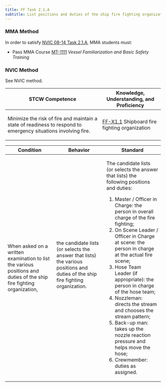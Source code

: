 ```yaml
---
title: FF Task 2.1.A 
subtitle: List positions and duties of the ship fire fighting organization
---
```



### MMA Method

In order to satisfy  [NVIC 08-14  Task  2.1.A](/stcw23/assets/images/nvic-08-14.pdf), MMA students must:

* Pass MMA Course  [MT-1111](MT-1111) *Vessel Familiarization and Basic Safety Training*


### NVIC Method

<a onclick="togglevisibility('nvic_methods')" >See NVIC method.</a>

<div id='nvic_methods' class='hide'>

<table>
<thead>
<tr>
<th class='forty'> STCW Competence </th>
<th class='sixty'> Knowledge, Understanding, and Proficiency </th>
</tr>
</thead>




<tbody>
<tr><td markdown='1'>

Minimize the risk of fire and maintain a state of readiness to respond to emergency situations involving fire.

</td><td markdown='1'>

[FF-X1.1](../../tables/612.html#FF-X1.1) Shipboard fire fighting organization

</td></tr>


</tbody>
</table>


<table>
<thead>
<tr><th class='twenty'>  Condition </th><th class='twenty'> Behavior </th><th  class='sixty'>Standard </th></tr>
</thead>
<tbody >



<tr><td markdown='1'>

When asked on a written examination to list the various positions and duties of the ship fire fighting organization,

</td><td markdown='1'>

the candidate lists (or selects the answer that lists) the various positions and duties of the ship fire fighting organization.

<br>

<div class="tooltip">
<span class="tooltiptext">
</span>
</div>


</td><td markdown='1'>

The candidate lists (or selects the answer that lists) the following positions and duties:
 
1. Master / Officer in Charge:  the person in overall charge of the fire fighting; 
2. On Scene Leader / Officer in Charge at scene:  the person in charge at the actual fire scene; 
3. Hose Team Leader (if appropriate):  the person in charge of the hose team; 
4. Nozzleman:  directs the stream and chooses the stream pattern; 
5. Back-up man:  takes up the nozzle reaction pressure and helps move the hose; 
6. Crewmember:  duties as assigned.

</td></tr>
</tbody>
</table>
</div>

